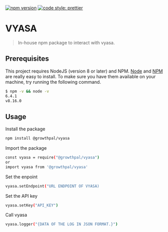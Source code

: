[![npm version](https://badge.fury.io/js/angular2-expandable-list.svg)](https://badge.fury.io/js/angular2-expandable-list)
[![code style: prettier](https://img.shields.io/badge/code_style-prettier-ff69b4.svg?style=flat-square)](https://github.com/prettier/prettier)

# VYASA

> In-house npm package to interact with vyasa. 

## Prerequisites

This project requires NodeJS (version 8 or later) and NPM.
[Node](http://nodejs.org/) and [NPM](https://npmjs.org/) are really easy to install.
To make sure you have them available on your machine,
try running the following command.

```sh
$ npm -v && node -v
6.4.1
v8.16.0
```

## Usage
Install the package


```sh
npm install @growthpal/vyasa
```

Import the package

```sh
const vyasa = require("@growthpal/vyasa")
or
import vyasa from '@growthpal/vyasa'
```

Set the enpoint

```sh
vyasa.setEndpoint("URL ENDPOINT OF VYASA)
```

Set the API key

```sh
vyasa.setKey("API_KEY")
```

Call vyasa

```sh
vyasa.logger("{DATA OF THE LOG IN JSON FORMAT.}")
```